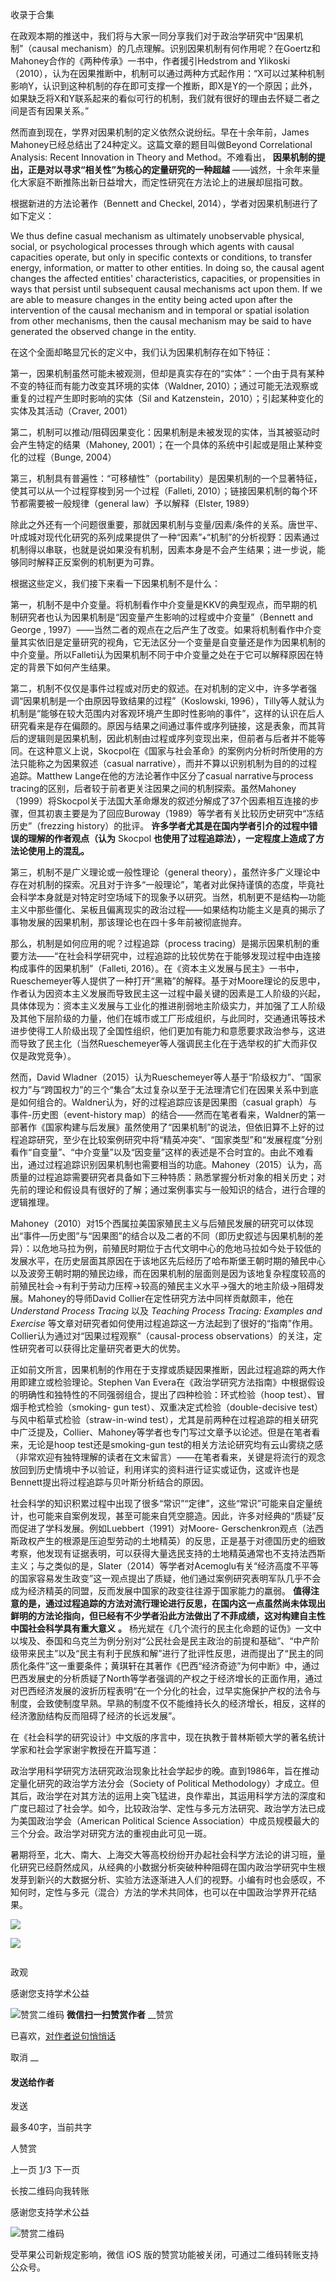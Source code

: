 

收录于合集

在政观本期的推送中，我们将与大家一同分享我们对于政治学研究中“因果机制”（causal
mechanism）的几点理解。识别因果机制有何作用呢？在Goertz和Mahoney合作的《两种传承》一书中，作者援引Hedstrom and
Ylikoski（2010），认为在因果推断中，机制可以通过两种方式起作用：“X可以过某种机制影响Y，认识到这种机制的存在即可支撑一个推断，即X是Y的一个原因；此外，如果缺乏将X和Y联系起来的看似可行的机制，我们就有很好的理由去怀疑二者之间是否有因果关系。”

  

然而直到现在，学界对因果机制的定义依然众说纷纭。早在十余年前，James Mahoney已经总结出了24种定义。这篇文章的题目叫做Beyond
Correlational Analysis: Recent Innovation in Theory and Method。不难看出，
**因果机制的提出，正是对以寻求“相关性”为核心的定量研究的一种超越**
——诚然，十余年来量化大家庭不断推陈出新日益增大，而定性研究在方法论上的进展却屈指可数。

  

根据新进的方法论著作（Bennett and Checkel, 2014），学者对因果机制进行了如下定义：

  

We thus define casual mechanism as ultimately unobservable physical, social,
or psychological processes through which agents with causal capacities
operate, but only in specific contexts or conditions, to transfer energy,
information, or matter to other entities. In doing so, the causal agent
changes the affected entities' characteristics, capacities, or propensities in
ways that persist until subsequent causal mechanisms act upon them. If we are
able to measure changes in the entity being acted upon after the intervention
of the causal mechanism and in temporal or spatial isolation from other
mechanisms, then the causal mechanism may be said to have generated the
observed change in the entity.

  

在这个全面却略显冗长的定义中，我们认为因果机制存在如下特征：

  

第一，因果机制虽然可能未被观测，但却是真实存在的“实体”：一个由于具有某种不变的特征而有能力改变其环境的实体（Waldner,
2010）；通过可能无法观察或重复的过程产生即时影响的实体（Sil and Katzenstein，2010）；引起某种变化的实体及其活动（Craver,
2001）

  

第二，机制可以推动/阻碍因果变化：因果机制是未被发现的实体，当其被驱动时会产生特定的结果（Mahoney,
2001）；在一个具体的系统中引起或是阻止某种变化的过程（Bunge, 2004）

  

第三，机制具有普遍性：“可移植性”（portability）是因果机制的一个显著特征，使其可以从一个过程穿梭到另一个过程（Falleti,
2010）；链接因果机制的每个环节都需要被一般规律（general law）予以解释（Elster, 1989）

  

除此之外还有一个问题很重要，那就因果机制与变量/因素/条件的关系。唐世平、叶成城对现代化研究的系列成果提供了一种“因素”+“机制”的分析视野：因素通过机制得以串联，也就是说如果没有机制，因素本身是不会产生结果；进一步说，能够同时解释正反案例的机制更为可靠。

  

根据这些定义，我们接下来看一下因果机制不是什么：

  

第一，机制不是中介变量。将机制看作中介变量是KKV的典型观点，而早期的机制研究者也认为因果机制是“因变量产生影响的过程或中介变量”（Bennett and
George ,
1997）——当然二者的观点在之后产生了改变。如果将机制看作中介变量其实依旧是定量研究的视角，它无法区分一个变量是自变量还是作为因果机制的中介变量。所以Falleti认为因果机制不同于中介变量之处在于它可以解释原因在特定的背景下如何产生结果。

  

第二，机制不仅仅是事件过程或对历史的叙述。在对机制的定义中，许多学者强调“因果机制是一个由原因导致结果的过程”（Koslowski,
1996），Tilly等人就认为机制是“能够在较大范围内对客观环境产生即时性影响的事件”，这样的认识在后人研究看来是存在偏颇的。原因与结果之间通过事件或序列链接，这是表象，而其背后的逻辑则是因果机制，因此机制由过程或序列变现出来，但前者与后者并不能等同。在这种意义上说，Skocpol在《国家与社会革命》的案例内分析时所使用的方法只能称之为因果叙述（casual
narrative），而并不算以识别机制为目的的过程追踪。Matthew Lange在他的方法论著作中区分了casual narrative与process
tracing的区别，后者较于前者更关注因果之间的机制探索。虽然Mahoney（1999）将Skocpol关于法国大革命爆发的叙述分解成了37个因素相互连接的步骤，但其初衷主要是为了回应Buroway（1989）等学者有关比较历史研究中“冻结历史”（frezzing
history）的批评。 **许多学者尤其是在国内学者引介的过程中错误的理解的作者观点（认为** Skocpol
**也使用了过程追踪法），一定程度上造成了方法论使用上的混乱。**

  

第三，机制不是广义理论或一般性理论（general
theory），虽然许多广义理论中存在对机制的探索。况且对于许多“一般理论”，笔者对此保持谨慎的态度，毕竟社会科学本身就是对特定时空场域下的现象予以研究。当然，机制更不是结构—功能主义中那些僵化、呆板且偏离现实的政治过程——如果结构功能主义是真的揭示了事物发展的因果机制，那该理论也在四十多年前被彻底抛弃。

  

那么，机制是如何应用的呢？过程追踪（process
tracing）是揭示因果机制的重要方法——“在社会科学研究中，过程追踪的比较优势在于能够发现过程中由连接构成事件的因果机制”（Falleti,
2016）。在《资本主义发展与民主》一书中，Rueschemeyer等人提供了一种打开“黑箱”的解释。基于对Moore理论的反思中，作者认为因资本主义发展而导致民主这一过程中最关键的因素是工人阶级的兴起，具体体现为：资本主义发展与工业化的推进削弱地主阶级实力，并加强了工人阶级及其他下层阶级的力量，他们在城市或工厂形成组织，与此同时，交通通讯等技术进步使得工人阶级出现了全国性组织，他们更加有能力和意愿要求政治参与，这进而导致了民主化（当然Rueschemeyer等人强调民主化在于选举权的扩大而非仅仅是政党竞争）。

  

然而，David
Wladner（2015）认为Rueschemeyer等人基于“阶级权力”、“国家权力”与“跨国权力”的三个“集合”太过复杂以至于无法理清它们在因果关系中到底是如何组合的。Waldner认为，好的过程追踪应该是因果图（casual
graph）与事件-历史图（event-history
map）的结合——然而在笔者看来，Waldner的第一部著作《国家构建与后发展》虽然使用了“因果机制”的说法，但依旧算不上好的过程追踪研究，至少在比较案例研究中将“精英冲突”、“国家类型”和“发展程度”分别看作“自变量”、“中介变量”以及“因变量”这样的表述是不合时宜的。由此不难看出，通过过程追踪识别因果机制也需要相当的功底。Mahoney（2015）认为，高质量的过程追踪需要研究者具备如下三种特质：熟悉掌握分析对象的相关历史；对先前的理论和假设具有很好的了解；通过案例事实与一般知识的结合，进行合理的逻辑推理。

  

Mahoney（2010）对15个西属拉美国家殖民主义与后殖民发展的研究可以体现出“事件—历史图”与“因果图”的结合以及二者的不同（即历史叙述与因果机制的差异）：以危地马拉为例，前殖民时期位于古代文明中心的危地马拉如今处于较低的发展水平，在历史层面其原因在于该地区先后经历了哈布斯堡王朝时期的殖民中心以及波旁王朝时期的殖民边缘，而在因果机制的层面则是因为该地复杂程度较高的前殖民社会→有利于劳动力压榨→较高的殖民主义水平→强大的地主阶级→阻碍发展。Mahoney的导师David
Collier在定性研究方法中同样贡献颇丰，他在 _Understand Process Tracing_ 以及 _Teaching Process
Tracing: Examples and Exercise_
等文章对研究者如何使用过程追踪这一方法起到了很好的“指南”作用。Collier认为通过对“因果过程观察”（causal-process
observations）的关注，定性研究者可以获得比定量研究者更大的优势。

  

正如前文所言，因果机制的作用在于支撑或质疑因果推断，因此过程追踪的两大作用即建立或检验理论。Stephen Van
Evera在《政治学研究方法指南》中根据假设的明确性和独特性的不同强弱组合，提出了四种检验：环式检验（hoop test）、冒烟手枪式检验（smoking-
gun test）、双重决定式检验（double-decisive test）与风中稻草式检验（straw-in-wind
test），尤其是前两种在过程追踪的相关研究中广泛提及，Collier、Mahoney等学者也专门写过文章予以论述。但是在笔者看来，无论是hoop
test还是smoking-gun
test的相关方法论研究均有云山雾绕之感（非常欢迎有独特理解的读者在文末留言）——在笔者看来，关键是将流行的观念放回到历史情境中予以验证，利用详实的资料进行证实或证伪，这或许也是Bennett提出将过程追踪与贝叶斯分析结合的原因。

  

社会科学的知识积累过程中出现了很多“常识”“定律”，这些“常识”可能来自定量统计，也可能来自案例发现，甚至可能来自凭空臆造。因此，许多对经典的“质疑”反而促进了学科发展。例如Luebbert（1991）对Moore-
Gerschenkron观点（法西斯政权产生的根源是压迫型劳动的土地精英）的反思，正是基于对德国历史的细致考察，他发现有证据表明，可以获得大量选民支持的土地精英通常也不支持法西斯主义；与之类似的是，Slater（2014）等学者对Acemoglu有关“经济高度不平等的国家容易发生政变”这一观点提出了质疑，他们通过案例研究表明军队几乎不会成为经济精英的同盟，反而发展中国家的政变往往源于国家能力的羸弱。
**值得注意的是，通过过程追踪的方法对流行理论进行反思，在国内这一点虽然尚未体现出鲜明的方法论指向，但已经有不少学者沿此方法做出了不菲成绩，这对构建自主性中国社会科学具有重大意义**
**。**
杨光斌在《几个流行的民主化命题的证伪》一文中以埃及、泰国和乌克兰为例分别对“公民社会是民主政治的前提和基础”、“中产阶级带来民主”以及“民主有利于民族和解”进行了批评性反思，进而提出了“民主的同质化条件”这一重要条件；黄琪轩在其著作《巴西“经济奇迹”为何中断》中，通过巴西发展史的分析质疑了North等学者强调的产权之于经济增长的正面作用，通过对巴西经济发展的波折历程表明“在一个分化的社会，过早实施保护产权的法令与制度，会致使制度早熟。早熟的制度不仅不能维持长久的经济增长，相反，这样的经济激励结构反而阻碍了经济的长远发展”。

  

在《社会科学的研究设计》中文版的序言中，现在执教于普林斯顿大学的著名统计学家和社会学家谢宇教授在开篇写道：

  

政治学用科学研究方法研究政治现象比社会学起步的晚。直到1986年，旨在推动定量化研究的政治学方法分会（Society of Political
Methodology）才成立。但其后，政治学在对其方法的运用上突飞猛进，良作辈出，其运用科学方法的深度和广度已超过了社会学。如今，比较政治学、定性与多元方法研究、政治学方法已成为美国政治学会（American
Political Science Association）中成员规模最大的三个分会。政治学对研究方法的重视由此可见一斑。

  

暑期将至，北大、南大、上海交大等高校纷纷开办起社会科学方法论的讲习班，量化研究已经蔚然成风，从经典的小数据分析突破种种阻碍在国内政治学研究中生根发芽到新兴的大数据分析、实验方法逐渐进入人们的视野。小编有时也会感叹，不知何时，定性与多元（混合）方法的学术共同体，也可以在中国政治学界开花结果。

  

![](/images/575/2.png)

  

![](/images/575/3.png)

  

  

![]()

政观

感谢您支持学术公益

![赞赏二维码]() **微信扫一扫赞赏作者** __赞赏

已喜欢，[对作者说句悄悄话](javascript:;)

取消 __

#### 发送给作者

发送

最多40字，当前共字

[](javascript:;) 人赞赏

上一页 [1](javascript:;)/3 下一页

长按二维码向我转账

感谢您支持学术公益

![赞赏二维码]()

受苹果公司新规定影响，微信 iOS 版的赞赏功能被关闭，可通过二维码转账支持公众号。

